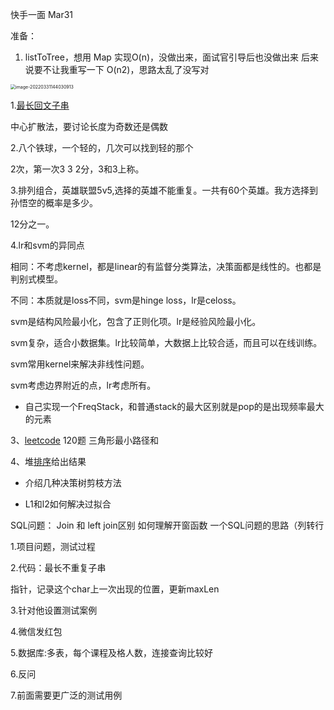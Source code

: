 快手一面 Mar31 

准备：

1. listToTree，想用 Map 实现O(n)，没做出来，面试官引导后也没做出来
   后来说要不让我重写一下 O(n2)，思路太乱了没写对

<img src="/Users/tianran/Library/Application Support/typora-user-images/image-20220331144030913.png" alt="image-20220331144030913" style="zoom:50%;" />

1.[最长回文子串](https://www.nowcoder.com/jump/super-jump/word?word=最长回文子串)

中心扩散法，要讨论长度为奇数还是偶数

2.八个铁球，一个轻的，几次可以找到轻的那个

2次，第一次3 3 2分，3和3上称。

3.排列组合，英雄联盟5v5,选择的英雄不能重复。一共有60个英雄。我方选择到孙悟空的概率是多少。

12分之一。

4.lr和svm的异同点

相同：不考虑kernel，都是linear的有监督分类算法，决策面都是线性的。也都是判别式模型。

不同：本质就是loss不同，svm是hinge loss，lr是celoss。

svm是结构风险最小化，包含了正则化项。lr是经验风险最小化。

svm复杂，适合小数据集。lr比较简单，大数据上比较合适，而且可以在线训练。

svm常用kernel来解决非线性问题。

svm考虑边界附近的点，lr考虑所有。



- 自己实现一个FreqStack，和普通stack的最大区别就是pop的是出现频率最大的元素

3、[leetcode](https://www.nowcoder.com/jump/super-jump/word?word=leetcode) 120题 三角形最小路径和

4、堆[排序](https://www.nowcoder.com/jump/super-jump/word?word=排序)给出结果



- 介绍几种决策树剪枝方法

- L1和l2如何解决过拟合
  

SQL问题：
Join 和 left join区别
如何理解开窗函数
一个SQL问题的思路（列转行



1.项目问题，测试过程

2.代码：最长不重复子串

指针，记录这个char上一次出现的位置，更新maxLen

3.针对他设置测试案例

4.微信发红包

5.数据库:多表，每个课程及格人数，连接查询比较好

6.反问

7.前面需要更广泛的测试用例